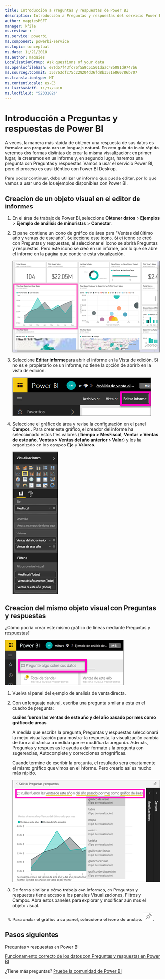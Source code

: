 ```yaml
---
title: Introducción a Preguntas y respuestas de Power BI
description: Introducción a Preguntas y respuestas del servicio Power BI con el ejemplo de análisis de venta directa
author: maggiesMSFT
manager: kfile
ms.reviewer: ''
ms.service: powerbi
ms.component: powerbi-service
ms.topic: conceptual
ms.date: 11/21/2018
ms.author: maggies
LocalizationGroup: Ask questions of your data
ms.openlocfilehash: e76d57f43fc76f5a9c51501daac48b081d9747b6
ms.sourcegitcommit: 35d763dfc75c229204d36fd8b35c1e860786b707
ms.translationtype: HT
ms.contentlocale: es-ES
ms.lasthandoff: 11/27/2018
ms.locfileid: "52331826"
---
```

# <a name="get-started-with-power-bi-qa"></a>Introducción a Preguntas y respuestas de Power BI

A veces, la manera más rápida de obtener una respuesta de sus datos es formular una pregunta con un lenguaje natural.  En esta guía de inicio rápido veremos dos formas distintas de crear la misma visualización: en primer lugar, la crearemos en un informe y, en segundo lugar, haremos una pregunta con Preguntas y respuestas. Vamos a usar el servicio Power BI, pero el proceso es casi idéntico con Power BI Desktop.

Para poder continuar, debe utilizar un informe que pueda editar, por lo que vamos a usar uno de los ejemplos disponibles con Power BI.

## <a name="create-a-visual-in-the-report-editor"></a>Creación de un objeto visual en el editor de informes

1. En el área de trabajo de Power BI, seleccione **Obtener datos** \> **Ejemplos** \> **Ejemplo de análisis de minoristas** > **Conectar**.
   
2. El panel contiene un icono de gráfico de área para "Ventas del último año y ventas de este año".  Seleccione este icono. Si el icono se creó con Preguntas y respuestas, al seleccionar el icono se abrirá Preguntas y respuestas. Pero este icono se creó en un informe, por lo que se abre el informe en la página que contiene esta visualización.

    ![Panel del ejemplo de análisis de minoristas](media/power-bi-visualization-introduction-to-q-and-a/power-bi-dashboard.png)

1. Seleccione **Editar informe**para abrir el informe en la Vista de edición.  Si no es el propietario de un informe, no tiene la opción de abrirlo en la vista de edición.
   
    ![Botón Editar informe](media/power-bi-visualization-introduction-to-q-and-a/power-bi-edit-report.png)
4. Seleccione el gráfico de área y revise la configuración en el panel **Campos** .  Para crear este gráfico, el creador del informe ha seleccionado estos tres valores (**Tiempo > MesFiscal**, **Ventas > Ventas de este año**, **Ventas > Ventas del año anterior > Valor**) y los ha organizado en los campos **Eje** y **Valores**.
   
    ![Panel Visualizaciones](media/power-bi-visualization-introduction-to-q-and-a/gnatutorial_3-new.png)

## <a name="create-the-same-visual-with-qa"></a>Creación del mismo objeto visual con Preguntas y respuestas

¿Cómo podría crear este mismo gráfico de líneas mediante Preguntas y respuestas?

![Cuadro Pregunte algo](media/power-bi-visualization-introduction-to-q-and-a/power-bi-qna.png)

1. Vuelva al panel del ejemplo de análisis de venta directa.
2. Con un lenguaje natural, escriba una pregunta similar a esta en el cuadro de pregunta:
   
   **cuáles fueron las ventas de este año y del año pasado por mes como gráfico de áreas**
   
   A medida que escriba la pregunta, Preguntas y respuestas seleccionará la mejor visualización para mostrar la respuesta; la visualización cambia de forma dinámica a medida que se modifica la pregunta. Además, Preguntas y respuestas le ayuda a dar formato a la pregunta con sugerencias, Autocomplete y correcciones ortográficas.
   
   Cuando termine de escribir la pregunta, el resultado será exactamente el mismo gráfico que vimos en el informe.  Pero crearlo así es mucho más rápido.
   
   ![Ejemplo de pregunta](media/power-bi-visualization-introduction-to-q-and-a/powerbi-qna-areachart.png)
3. De forma similar a cómo trabaja con informes, en Preguntas y respuestas tiene acceso a los paneles Visualizaciones, Filtros y Campos.  Abra estos paneles para explorar y modificar aún más el objeto visual.
4. Para anclar el gráfico a su panel, seleccione el icono de anclaje. ![Icono de anclaje](media/power-bi-visualization-introduction-to-q-and-a/pinnooutline.png).

## <a name="next-steps"></a>Pasos siguientes
[Preguntas y respuestas en Power BI](consumer/end-user-q-and-a.md)

[Funcionamiento correcto de los datos con Preguntas y respuestas en Power BI](service-prepare-data-for-q-and-a.md)

¿Tiene más preguntas? [Pruebe la comunidad de Power BI](http://community.powerbi.com/)

